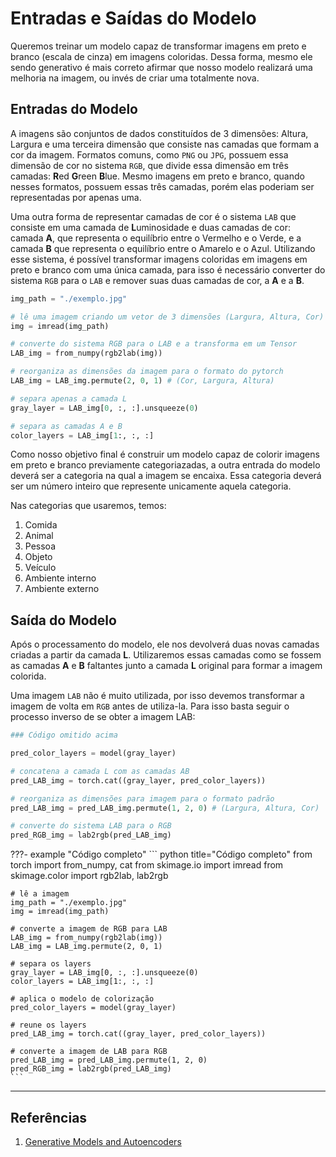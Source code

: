# **Entradas e Saídas do Modelo**

Queremos treinar um modelo capaz de transformar imagens em preto e branco (escala de cinza) em imagens coloridas. Dessa forma, mesmo ele sendo generativo é mais correto afirmar que nosso modelo realizará uma melhoria na imagem, ou invés de criar uma totalmente nova.

## **Entradas do Modelo**

A imagens são conjuntos de dados constituídos de 3 dimensões: Altura, Largura e uma terceira dimensão que consiste nas camadas que formam a cor da imagem. Formatos comuns, como `PNG` ou `JPG`, possuem essa dimensão de cor no sistema `RGB`, que divide essa dimensão em três camadas: **R**ed **G**reen **B**lue. Mesmo imagens em preto e branco, quando nesses formatos, possuem essas três camadas, porém elas poderiam ser representadas por apenas uma.

Uma outra forma de representar camadas de cor é o sistema `LAB` que consiste em uma camada de **L**uminosidade e duas camadas de cor: camada **A**, que representa o equilíbrio entre o Vermelho e o Verde, e a camada **B** que representa o equilíbrio entre o Amarelo e o Azul. Utilizando esse sistema, é possível transformar imagens coloridas em imagens em preto e branco com uma única camada, para isso é necessário converter do sistema `RGB` para o `LAB` e remover suas duas camadas de cor, a **A** e a **B**.

``` python title="Trantando a Imagem de Entrada"
img_path = "./exemplo.jpg"

# lê uma imagem criando um vetor de 3 dimensões (Largura, Altura, Cor)
img = imread(img_path) 

# converte do sistema RGB para o LAB e a transforma em um Tensor
LAB_img = from_numpy(rgb2lab(img)) 

# reorganiza as dimensões da imagem para o formato do pytorch 
LAB_img = LAB_img.permute(2, 0, 1) # (Cor, Largura, Altura)

# separa apenas a camada L
gray_layer = LAB_img[0, :, :].unsqueeze(0) 

# separa as camadas A e B
color_layers = LAB_img[1:, :, :] 
```

Como nosso objetivo final é construir um modelo capaz de colorir imagens em preto e branco previamente categoriazadas, a outra entrada do modelo deverá ser a categoria na qual a imagem se encaixa. Essa categoria deverá ser um número inteiro que represente unicamente aquela categoria.

Nas categorias que usaremos, temos:

1. Comida 
2. Animal
3. Pessoa
4. Objeto
5. Veículo
6. Ambiente interno
7. Ambiente externo

## **Saída do Modelo**

Após o processamento do modelo, ele nos devolverá duas novas camadas criadas a partir da camada **L**. Utilizaremos essas camadas como se fossem as camadas **A** e **B** faltantes junto a camada **L** original para formar a imagem colorida.

Uma imagem `LAB` não é muito utilizada, por isso devemos transformar a imagem de volta em `RGB` antes de utiliza-la. Para isso basta seguir o processo inverso de se obter a imagem LAB:

``` python title="Trantando a Saída do Modelo"
### Código omitido acima

pred_color_layers = model(gray_layer)

# concatena a camada L com as camadas AB
pred_LAB_img = torch.cat((gray_layer, pred_color_layers))

# reorganiza as dimensões para imagem para o formato padrão 
pred_LAB_img = pred_LAB_img.permute(1, 2, 0) # (Largura, Altura, Cor) 

# converte do sistema LAB para o RGB 
pred_RGB_img = lab2rgb(pred_LAB_img)
```
???- example "Código completo"
    ``` python title="Código completo"
    from torch import from_numpy, cat
    from skimage.io import imread
    from skimage.color import rgb2lab, lab2rgb

    # lê a imagem
    img_path = "./exemplo.jpg"
    img = imread(img_path) 

    # converte a imagem de RGB para LAB
    LAB_img = from_numpy(rgb2lab(img)) 
    LAB_img = LAB_img.permute(2, 0, 1) 

    # separa os layers
    gray_layer = LAB_img[0, :, :].unsqueeze(0) 
    color_layers = LAB_img[1:, :, :] 

    # aplica o modelo de colorização
    pred_color_layers = model(gray_layer)

    # reune os layers
    pred_LAB_img = torch.cat((gray_layer, pred_color_layers))

    # converte a imagem de LAB para RGB
    pred_LAB_img = pred_LAB_img.permute(1, 2, 0) 
    pred_RGB_img = lab2rgb(pred_LAB_img)
    ```

___
## **Referências**

1. [Generative Models and Autoencoders](https://medium.com/@geokam/building-an-image-colorization-neural-network-part-1-generative-models-and-autoencoders-d68f5769d484)
